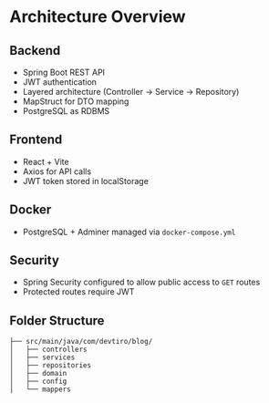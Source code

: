 # Architecture Overview

## Backend
- Spring Boot REST API
- JWT authentication
- Layered architecture (Controller → Service → Repository)
- MapStruct for DTO mapping
- PostgreSQL as RDBMS

## Frontend
- React + Vite
- Axios for API calls
- JWT token stored in localStorage

## Docker
- PostgreSQL + Adminer managed via `docker-compose.yml`

## Security
- Spring Security configured to allow public access to `GET` routes
- Protected routes require JWT

## Folder Structure
```
├── src/main/java/com/devtiro/blog/
│   ├── controllers
│   ├── services
│   ├── repositories
│   ├── domain
│   ├── config
│   └── mappers
```
